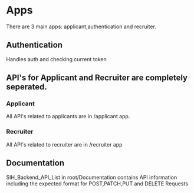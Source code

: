 # Apps
There are 3 main apps: applicant,authentication and recruiter.

## Authentication
Handles auth and checking current token

## API's for Applicant and Recruiter are completely seperated.

### Applicant
All API's related to applicants are in /applicant app. 

### Recruiter
All API's related to recruiter are in /recruiter app

## Documentation 
SIH_Backend_API_List in root/Documentation contains API information including the expected format for POST,PATCH,PUT and DELETE Requests
